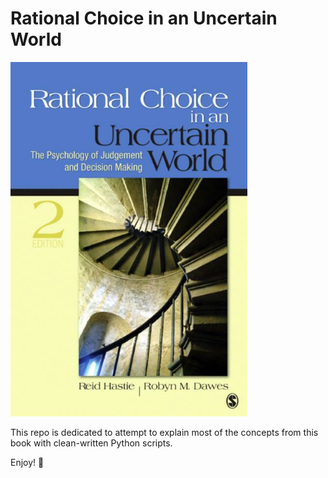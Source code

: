 # Rational Choice in an Uncertain World

![](cover.png)

This repo is dedicated to attempt to explain most of the concepts from this book with clean-written Python scripts. 

Enjoy! 🐍